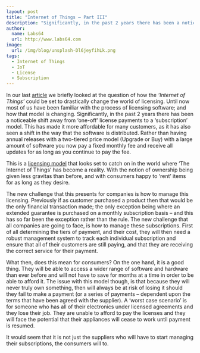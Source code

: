 ```yaml
---
layout: post
title: "Internet of Things – Part III"
description: "Significantly, in the past 2 years there has been a noticeable shift away from ‘one-off’ license payments to a ‘subscription’ model"
author:
  name: Labs64
  url: http://www.labs64.com
image:
  url: /img/blog/unsplash-Dl6jeyfihLk.png
tags:
  - Internet of Things
  - IoT
  - License
  - Subscription
---
```


In our last [article](/blog/2015/08/07/internet-of-things-part-ii/) we briefly looked at the question of how the _&#8216;Internet of Things&#8217;_ could be set to drastically change the world of licensing. Until now most of us have been familiar with the process of licensing software; and how that model is changing. Significantly, in the past 2 years there has been a noticeable shift away from &#8216;one-off&#8217; license payments to a &#8216;subscription&#8217; model. This has made it more affordable for many customers, as it has also seen a shift in the way that the software is distributed. Rather than having annual releases with a two-tiered price model (Upgrade or Buy) with a large amount of software you now pay a fixed monthly fee and receive all updates for as long as you continue to pay the fee.

This is a [licensing model](/licensing-models/) that looks set to catch on in the world where &#8216;The Internet of Things&#8217; has become a reality. With the notion of ownership being given less gravitas than before, and with consumers happy to &#8216;rent&#8217; items for as long as they desire.

The new challenge that this presents for companies is how to manage this licensing. Previously if as customer purchased a product then that would be the only financial transaction made; the only exception being where an extended guarantee is purchased on a monthly subscription basis &#8211; and this has so far been the exception rather than the rule. The new challenge that all companies are going to face, is how to manage these subscriptions. First of all determining the tiers of payment, and their cost, they will then need a robust management system to track each individual subscription and ensure that all of their customers are still paying, and that they are receiving the correct service for their payment.

What then, does this mean for consumers? On the one hand, it is a good thing. They will be able to access a wider range of software and hardware than ever before and will not have to save for months at a time in order to be able to afford it. The issue with this model though, is that because they will never truly own something, then will always be at risk of losing it should they fail to make a payment (or a series of payments &#8211; dependent upon the terms that have been agreed with the supplier). A &#8216;worst case scenario&#8217; is for someone who has all of their electronics under licensed agreements and they lose their job. They are unable to afford to pay the licenses and they will face the potential that their appliances will cease to work until payment is resumed.

It would seem that it is not just the suppliers who will have to start managing their subscriptions, the consumers will to.
